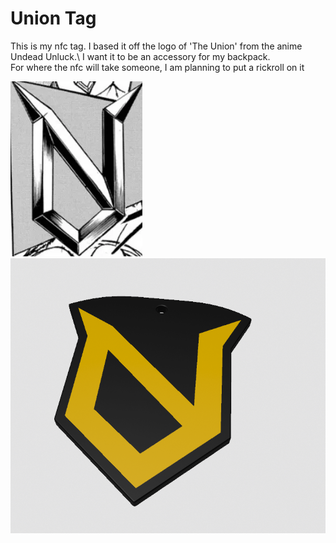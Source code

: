 # Union Tag

This is my nfc tag. I based it off the logo of 'The Union' from the anime Undead Unluck.\ 
I want it to be an accessory for my backpack.\
For where the nfc will take someone, I am planning to put a rickroll on it


![alt text](union_logo.png)
![alt text](image.png)




